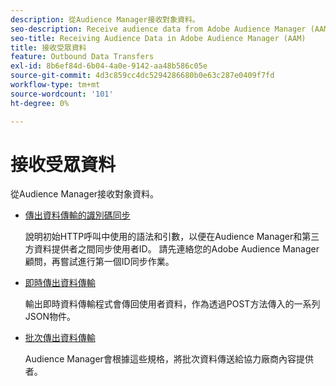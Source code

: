 ```yaml
---
description: 從Audience Manager接收對象資料。
seo-description: Receive audience data from Adobe Audience Manager (AAM).
seo-title: Receiving Audience Data in Adobe Audience Manager (AAM)
title: 接收受眾資料
feature: Outbound Data Transfers
exl-id: 8b6ef84d-6b04-4a0e-9142-aa48b586c05e
source-git-commit: 4d3c859cc4dc5294286680b0e63c287e0409f7fd
workflow-type: tm+mt
source-wordcount: '101'
ht-degree: 0%

---
```


# 接收受眾資料

從Audience Manager接收對象資料。

* [傳出資料傳輸的識別碼同步](id-sync-outbound.md)

  說明初始HTTP呼叫中使用的語法和引數，以便在Audience Manager和第三方資料提供者之間同步使用者ID。 請先連絡您的Adobe Audience Manager顧問，再嘗試進行第一個ID同步作業。

* [即時傳出資料傳輸](real-time-outbound-transfers/real-time-outbound-transfers.md)

  輸出即時資料傳輸程式會傳回使用者資料，作為透過POST方法傳入的一系列JSON物件。

* [批次傳出資料傳輸](batch-outbound-transfers/batch-outbound-overview.md)

  Audience Manager會根據這些規格，將批次資料傳送給協力廠商內容提供者。
